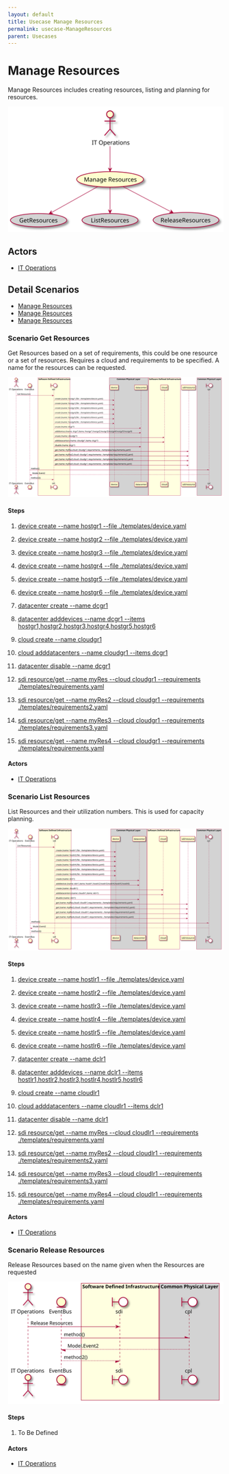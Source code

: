 ```yaml
---
layout: default
title: Usecase Manage Resources
permalink: usecase-ManageResources
parent: Usecases
---
```


# Manage Resources

Manage Resources includes creating resources, listing and planning for resources.

![Activities Diagram](./activities.svg)

## Actors

* [IT Operations](actor-itops)


## Detail Scenarios

* [Manage Resources](#scenario-GetResources)
* [Manage Resources](#scenario-ListResources)
* [Manage Resources](#scenario-ReleaseResources)

  
### Scenario Get Resources

Get Resources based on a set of requirements, this could be one resource or a set of resources. Requires a cloud and requirements to be specified. A name for the resources can be requested.

![Scenario nameNoSpaces](./GetResources.svg)

#### Steps

1. [device create --name hostgr1 --file ./templates/device.yaml](#action-device-create)

1. [device create --name hostgr2 --file ./templates/device.yaml](#action-device-create)

1. [device create --name hostgr3 --file ./templates/device.yaml](#action-device-create)

1. [device create --name hostgr4 --file ./templates/device.yaml](#action-device-create)

1. [device create --name hostgr5 --file ./templates/device.yaml](#action-device-create)

1. [device create --name hostgr6 --file ./templates/device.yaml](#action-device-create)

1. [datacenter create --name dcgr1](#action-datacenter-create)

1. [datacenter adddevices --name dcgr1 --items hostgr1,hostgr2,hostgr3,hostgr4,hostgr5,hostgr6](#action-datacenter-adddevices)

1. [cloud create --name cloudgr1](#action-cloud-create)

1. [cloud adddatacenters --name cloudgr1 --items dcgr1](#action-cloud-adddatacenters)

1. [datacenter disable --name dcgr1](#action-datacenter-disable)

1. [sdi resource/get --name myRes --cloud cloudgr1 --requirements ./templates/requirements.yaml](#action-sdi-resource-get)

1. [sdi resource/get --name myRes2 --cloud cloudgr1 --requirements ./templates/requirements2.yaml](#action-sdi-resource-get)

1. [sdi resource/get --name myRes3 --cloud cloudgr1 --requirements ./templates/requirements3.yaml](#action-sdi-resource-get)

1. [sdi resource/get --name myRes4 --cloud cloudgr1 --requirements ./templates/requirements.yaml](#action-sdi-resource-get)


#### Actors

* [IT Operations](actor-itops)


### Scenario List Resources

List Resources and their utilization numbers. This is used for capacity planning.

![Scenario nameNoSpaces](./ListResources.svg)

#### Steps

1. [device create --name hostlr1 --file ./templates/device.yaml](#action-device-create)

1. [device create --name hostlr2 --file ./templates/device.yaml](#action-device-create)

1. [device create --name hostlr3 --file ./templates/device.yaml](#action-device-create)

1. [device create --name hostlr4 --file ./templates/device.yaml](#action-device-create)

1. [device create --name hostlr5 --file ./templates/device.yaml](#action-device-create)

1. [device create --name hostlr6 --file ./templates/device.yaml](#action-device-create)

1. [datacenter create --name dclr1](#action-datacenter-create)

1. [datacenter adddevices --name dclr1 --items hostlr1,hostlr2,hostlr3,hostlr4,hostlr5,hostlr6](#action-datacenter-adddevices)

1. [cloud create --name cloudlr1](#action-cloud-create)

1. [cloud adddatacenters --name cloudlr1 --items dclr1](#action-cloud-adddatacenters)

1. [datacenter disable --name dclr1](#action-datacenter-disable)

1. [sdi resource/get --name myRes --cloud cloudlr1 --requirements ./templates/requirements.yaml](#action-sdi-resource-get)

1. [sdi resource/get --name myRes2 --cloud cloudlr1 --requirements ./templates/requirements2.yaml](#action-sdi-resource-get)

1. [sdi resource/get --name myRes3 --cloud cloudlr1 --requirements ./templates/requirements3.yaml](#action-sdi-resource-get)

1. [sdi resource/get --name myRes4 --cloud cloudlr1 --requirements ./templates/requirements.yaml](#action-sdi-resource-get)


#### Actors

* [IT Operations](actor-itops)


### Scenario Release Resources

Release Resources based on the name given when the Resources are requested

![Scenario nameNoSpaces](./ReleaseResources.svg)

#### Steps

1. To Be Defined


#### Actors

* [IT Operations](actor-itops)




